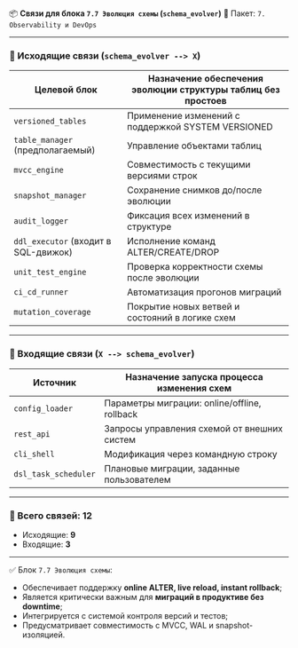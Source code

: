📦 **Связи для блока `7.7 Эволюция схемы` (`schema_evolver`)**
📁 Пакет: `7. Observability и DevOps`

---

### 🔻 Исходящие связи (`schema_evolver --> X`)

| Целевой блок                         | Назначение обеспечения эволюции структуры таблиц без простоев |
| ------------------------------------ | ------------------------------------------------------------- |
| `versioned_tables`                   | Применение изменений с поддержкой SYSTEM VERSIONED            |
| `table_manager` (предполагаемый)     | Управление объектами таблиц                                   |
| `mvcc_engine`                        | Совместимость с текущими версиями строк                       |
| `snapshot_manager`                   | Сохранение снимков до/после эволюции                          |
| `audit_logger`                       | Фиксация всех изменений в структуре                           |
| `ddl_executor` (входит в SQL-движок) | Исполнение команд ALTER/CREATE/DROP                           |
| `unit_test_engine`                   | Проверка корректности схемы после эволюции                    |
| `ci_cd_runner`                       | Автоматизация прогонов миграций                               |
| `mutation_coverage`                  | Покрытие новых ветвей и состояний в логике схем               |

---

### 🔺 Входящие связи (`X --> schema_evolver`)

| Источник             | Назначение запуска процесса изменения схем   |
| -------------------- | -------------------------------------------- |
| `config_loader`      | Параметры миграции: online/offline, rollback |
| `rest_api`           | Запросы управления схемой от внешних систем  |
| `cli_shell`          | Модификация через командную строку           |
| `dsl_task_scheduler` | Плановые миграции, заданные пользователем    |

---

### 🧩 Всего связей: **12**

* Исходящие: **9**
* Входящие: **3**

---

✅ Блок `7.7 Эволюция схемы`:

* Обеспечивает поддержку **online ALTER, live reload, instant rollback**;
* Является критически важным для **миграций в продуктиве без downtime**;
* Интегрируется с системой контроля версий и тестов;
* Предусматривает совместимость с MVCC, WAL и snapshot-изоляцией.
